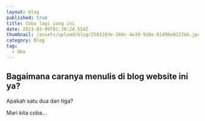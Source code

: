 ```yaml
---
layout: blog
published: true
title: Coba lagi yang ini
date: 2023-03-09T01:39:24.554Z
thumbnail: /assets/upload/blog/2501283e-260c-4e39-910e-01d96e0222b6.jpeg
category: Blog
tag:
  - Oke
---
```

## Bagaimana caranya menulis di blog website ini ya?

Apakah satu dua dan tiga?

Mari kita coba...